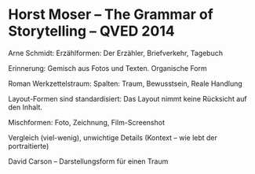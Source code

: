 # Horst Moser – The Grammar of Storytelling – QVED 2014

Arne Schmidt:
Erzählformen:
Der Erzähler, Briefverkehr, Tagebuch

Erinnerung: Gemisch aus Fotos und Texten. Organische Form

Roman Werkzettelstraum: Spalten: Traum, Bewusstsein, Reale Handlung

Layout-Formen sind standardisiert: Das Layout nimmt keine Rücksicht auf den Inhalt.

Mischformen: Foto, Zeichnung, Film-Screenshot 

Vergleich (viel-wenig), unwichtige Details (Kontext – wie lebt der portraitierte)

David Carson – Darstellungsform für einen Traum

